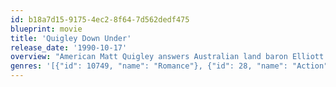 ```yaml
---
id: b18a7d15-9175-4ec2-8f64-7d562dedf475
blueprint: movie
title: 'Quigley Down Under'
release_date: '1990-10-17'
overview: "American Matt Quigley answers Australian land baron Elliott Marston's ad for a sharpshooter to kill the dingoes on his property. But when Quigley finds out that Marston's real target is the aborigines, Quigley hits the road. Now, even American expatriate Crazy Cora can't keep Quigley safe in his cat-and-mouse game with the homicidal Marston."
genres: '[{"id": 10749, "name": "Romance"}, {"id": 28, "name": "Action"}, {"id": 12, "name": "Adventure"}, {"id": 37, "name": "Western"}, {"id": 18, "name": "Drama"}]'
---
```

